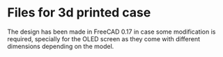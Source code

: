 # Files for 3d printed case
The design has been made in FreeCAD 0.17 in case some modification is required, specially for the OLED screen as they come with different dimensions depending on the model.